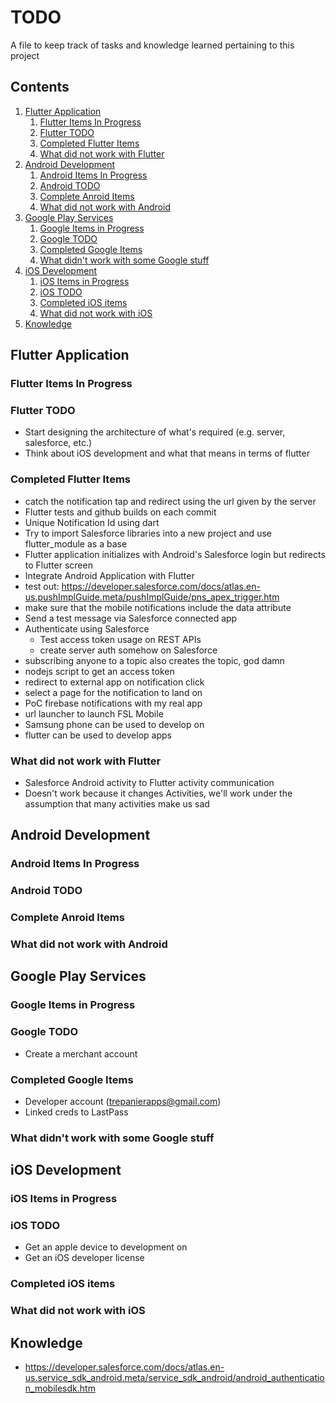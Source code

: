 # TODO
A file to keep track of tasks and knowledge learned pertaining to this project

## Contents
1. [Flutter Application](#flutter-application)
   1. [Flutter Items In Progress](#flutter-items-in-progress)
   1. [Flutter TODO](#flutter-todo)
   1. [Completed Flutter Items](#completed-flutter-items)
   1. [What did not work with Flutter](#what-did-not-work-with-flutter)
1. [Android Development](#android-development)
   1. [Android Items In Progress](#android-items-in-progress)
   1. [Android TODO](#android-todo)
   1. [Complete Anroid Items](#complete-anroid-items)
   1. [What did not work with Android](#what-did-not-work-with-android)
1. [Google Play Services](#google-play-services)
   1. [Google Items in Progress](#google-items-in-progress)
   1. [Google TODO](#google-todo)
   1. [Completed Google Items](#completed-google-items)
   1. [What didn't work with some Google stuff](#what-didn't-work-with-some-google-stuff)
1. [iOS Development](#ios-development)
   1. [iOS Items in Progress](#ios-items-in-progress)
   1. [iOS TODO](#ios-todo)
   1. [Completed iOS items](#completed-ios-items)
   1. [What did not work with iOS](#what-did-not-work-with-ios)
1. [Knowledge](#knowledge)

## Flutter Application

### Flutter Items In Progress

### Flutter TODO
- Start designing the architecture of what's required (e.g. server, salesforce, etc.)
- Think about iOS development and what that means in terms of flutter

### Completed Flutter Items
- catch the notification tap and redirect using the url given by the server
- Flutter tests and github builds on each commit
- Unique Notification Id using dart
- Try to import Salesforce libraries into a new project and use flutter_module as a base
- Flutter application initializes with Android's Salesforce login but redirects to Flutter screen
- Integrate Android Application with Flutter
- test out: https://developer.salesforce.com/docs/atlas.en-us.pushImplGuide.meta/pushImplGuide/pns_apex_trigger.htm
- make sure that the mobile notifications include the data attribute
- Send a test message via Salesforce connected app
- Authenticate using Salesforce
  - Test access token usage on REST APIs
  - create server auth somehow on Salesforce
- subscribing anyone to a topic also creates the topic, god damn
- nodejs script to get an access token
- redirect to external app on notification click
- select a page for the notification to land on
- PoC firebase notifications with my real app
- url launcher to launch FSL Mobile
- Samsung phone can be used to develop on
- flutter can be used to develop apps

### What did not work with Flutter
- Salesforce Android activity to Flutter activity communication
- Doesn't work because it changes Activities, we'll work under the assumption that many activities make us sad

## Android Development
### Android Items In Progress
### Android TODO
### Complete Anroid Items
### What did not work with Android

## Google Play Services

### Google Items in Progress

### Google TODO
- Create a merchant account

### Completed Google Items
- Developer account (trepanierapps@gmail.com)
- Linked creds to LastPass

### What didn't work with some Google stuff

## iOS Development

### iOS Items in Progress

### iOS TODO
- Get an apple device to development on
- Get an iOS developer license

### Completed iOS items

### What did not work with iOS

## Knowledge
- https://developer.salesforce.com/docs/atlas.en-us.service_sdk_android.meta/service_sdk_android/android_authentication_mobilesdk.htm
